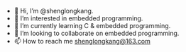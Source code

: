 - 👋 Hi, I’m @shenglongkang.
- 👀 I’m interested in embedded programming.
- 🌱 I’m currently learning C & embedded programming.
- 💞️ I’m looking to collaborate on embedded programming.
- 📫 How to reach me shenglongkang@163.com

<!---
shenglongkang/shenglongkang is a ✨ special ✨ repository because its `README.md` (this file) appears on your GitHub profile.
You can click the Preview link to take a look at your changes.
--->
